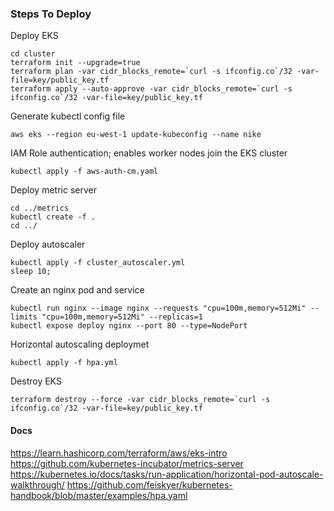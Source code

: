 ### Steps To Deploy

Deploy EKS
```hcl
cd cluster
terraform init --upgrade=true
terraform plan -var cidr_blocks_remote=`curl -s ifconfig.co`/32 -var-file=key/public_key.tf
terraform apply --auto-approve -var cidr_blocks_remote=`curl -s ifconfig.co`/32 -var-file=key/public_key.tf
```

Generate kubectl config file
```hcl
aws eks --region eu-west-1 update-kubeconfig --name nike
```

IAM Role authentication; enables worker nodes join the EKS cluster
```hcl
kubectl apply -f aws-auth-cm.yaml
```

Deploy metric server
```hcl
cd ../metrics
kubectl create -f .
cd ../
```

Deploy autoscaler
```hcl
kubectl apply -f cluster_autoscaler.yml
sleep 10;
```

Create an nginx pod and service
```hcl
kubectl run nginx --image nginx --requests "cpu=100m,memory=512Mi" --limits "cpu=100m,memory=512Mi" --replicas=1
kubectl expose deploy nginx --port 80 --type=NodePort
```

Horizontal autoscaling deploymet
```hcl
kubectl apply -f hpa.yml
```

Destroy EKS
```hcl
terraform destroy --force -var cidr_blocks_remote=`curl -s ifconfig.co`/32 -var-file=key/public_key.tf
```

#### Docs
https://learn.hashicorp.com/terraform/aws/eks-intro
https://github.com/kubernetes-incubator/metrics-server
https://kubernetes.io/docs/tasks/run-application/horizontal-pod-autoscale-walkthrough/
https://github.com/feiskyer/kubernetes-handbook/blob/master/examples/hpa.yaml
